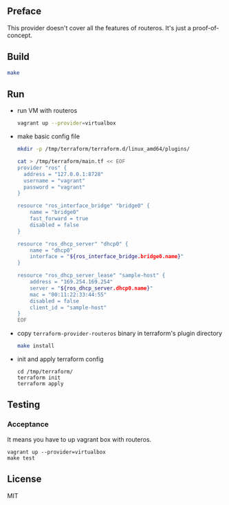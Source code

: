 ## Preface
This provider doesn't cover all the features of routeros. It's just a proof-of-concept.

## Build
```bash
make
```

## Run
- run VM with routeros
    ```bash
    vagrant up --provider=virtualbox
    ```

- make basic config file
    ```bash
    mkdir -p /tmp/terraform/terraform.d/linux_amd64/plugins/

    cat > /tmp/terraform/main.tf << EOF
    provider "ros" {
      address = "127.0.0.1:8728"
      username = "vagrant"
      password = "vagrant"
    }

    resource "ros_interface_bridge" "bridge0" {
        name = "bridge0"
        fast_forward = true
        disabled = false
    }

    resource "ros_dhcp_server" "dhcp0" {
        name = "dhcp0"
        interface = "${ros_interface_bridge.bridge0.name}"
    }

    resource "ros_dhcp_server_lease" "sample-host" {
        address = "169.254.169.254"
        server = "${ros_dhcp_server.dhcp0.name}"
        mac = "00:11:22:33:44:55"
        disabled = false
        client_id = "sample-host"
    }
    EOF
    ```
- copy `terraform-provider-routeros` binary in terraform's plugin directory
    ```bash
    make install
    ```

- init and apply terraform config
    ```
    cd /tmp/terraform/
    terraform init
    terraform apply
    ```

## Testing
### Acceptance
It means you have to up vagrant box with routeros.
```
vagrant up --provider=virtualbox
make test
```

## License
MIT
